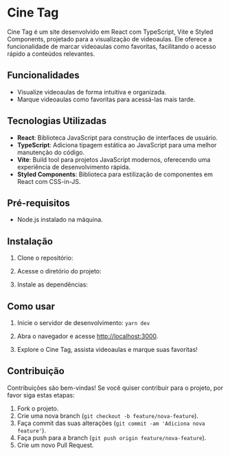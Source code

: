 # Cine Tag

Cine Tag é um site desenvolvido em React com TypeScript, Vite e Styled Components, projetado para a visualização de videoaulas. Ele oferece a funcionalidade de marcar videoaulas como favoritas, facilitando o acesso rápido a conteúdos relevantes.

## Funcionalidades

- Visualize videoaulas de forma intuitiva e organizada.
- Marque videoaulas como favoritas para acessá-las mais tarde.

## Tecnologias Utilizadas

- **React**: Biblioteca JavaScript para construção de interfaces de usuário.
- **TypeScript**: Adiciona tipagem estática ao JavaScript para uma melhor manutenção do código.
- **Vite**: Build tool para projetos JavaScript modernos, oferecendo uma experiência de desenvolvimento rápida.
- **Styled Components**: Biblioteca para estilização de componentes em React com CSS-in-JS.

## Pré-requisitos

- Node.js instalado na máquina.

## Instalação

1. Clone o repositório:

2. Acesse o diretório do projeto:

3. Instale as dependências:


## Como usar

1. Inicie o servidor de desenvolvimento:
`yarn dev`

2. Abra o navegador e acesse [http://localhost:3000](http://localhost:3000).

3. Explore o Cine Tag, assista videoaulas e marque suas favoritas!

## Contribuição

Contribuições são bem-vindas! Se você quiser contribuir para o projeto, por favor siga estas etapas:

1. Fork o projeto.
2. Crie uma nova branch (`git checkout -b feature/nova-feature`).
3. Faça commit das suas alterações (`git commit -am 'Adiciona nova feature'`).
4. Faça push para a branch (`git push origin feature/nova-feature`).
5. Crie um novo Pull Request.
